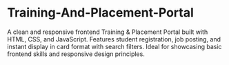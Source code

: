 # Training-And-Placement-Portal
A clean and responsive frontend Training &amp; Placement Portal built with HTML, CSS, and JavaScript. Features student registration, job posting, and instant display in card format with search filters. Ideal for showcasing basic frontend skills and responsive design principles.
